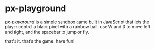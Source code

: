 # px-playground

*px-playground* is a simple sandbox game built in JavaScript that lets the player control a black pixel with a rainbow trail. use W and D to move left and right, and the spacebar to jump or fly. 

that's it. that's the game. have fun! 

